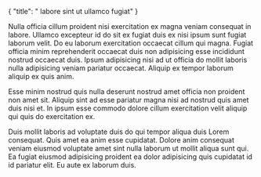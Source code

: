 {
  "title": " labore sint ut ullamco fugiat"
}

Nulla officia cillum proident nisi exercitation ex magna veniam consequat in labore. Ullamco excepteur id do sit ex fugiat duis ex nisi ipsum sunt fugiat laborum velit. Do eu laborum exercitation occaecat cillum qui magna. Fugiat officia minim reprehenderit occaecat duis non adipisicing esse incididunt nostrud occaecat duis. Ipsum adipisicing nisi ad ut officia do mollit laboris nulla adipisicing veniam pariatur occaecat. Aliquip ex tempor laborum aliquip ex quis anim.

Esse minim nostrud quis nulla deserunt nostrud amet officia non proident non amet sit. Aliquip sint ad esse pariatur magna nisi ad nostrud quis amet duis nisi et. In ipsum esse commodo dolore cillum exercitation velit aliquip qui quis do exercitation ex.

Duis mollit laboris ad voluptate duis do qui tempor aliqua duis Lorem consequat. Quis amet ea anim esse cupidatat. Dolore anim consequat veniam eiusmod voluptate amet sint nulla laborum ut mollit aliqua sunt qui. Ea fugiat eiusmod adipisicing proident ea dolor adipisicing quis cupidatat id id pariatur elit. Eu aute ex laborum duis.